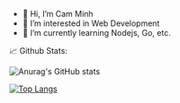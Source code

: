 - 👋 Hi, I’m Cam Minh
- 👀 I’m interested in Web Development
- 🌱 I’m currently learning Nodejs, Go, etc.

<!---
minhlc98/minhlc98 is a ✨ special ✨ repository because its `README.md` (this file) appears on your GitHub profile.
You can click the Preview link to take a look at your changes.
--->

📈 Github Stats:

![Anurag's GitHub stats](https://github-readme-stats.vercel.app/api?username=minhlc98&show_icons=true&theme=radical)

[![Top Langs](https://github-readme-stats-git-masterrstaa-rickstaa.vercel.app/api/top-langs/?username=minhlc98)](https://github.com/anuraghazra/github-readme-stats)

